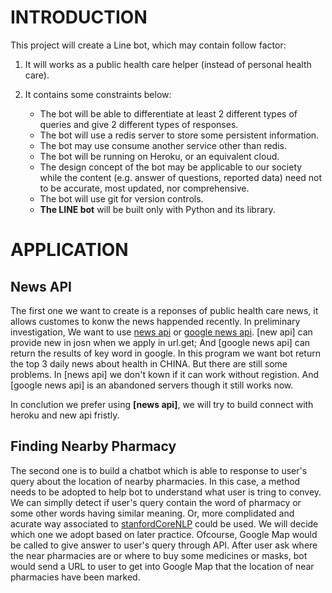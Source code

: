 # INTRODUCTION
This project will create a Line bot, which may contain follow factor:

1. It will works as a public health care helper (instead of personal health care).
2. It contains some constraints below:

   - The bot will be able to differentiate at least 2 different types of queries and give 2 different types of responses.
   - The bot will use a redis server to store some persistent information.
   - The bot may use consume another service other than redis.
   - The bot will be running on Heroku, or an equivalent cloud.
   - The design concept of the bot may be applicable to our society while the content (e.g. answer of questions, reported data) need not to be accurate, most updated, nor comprehensive.
   - The bot will use git for version controls.
   - **The LINE bot** will be built only with Python and its library.

# APPLICATION
## News API
The first one we want to create is a reponses of public health care news, it allows customes to konw the news happended recently. In preliminary investigation, We want to use [news api](https://newsapi.org/s/china-health-news-api) or [google news api](https://newsapi.org/s/google-news-api). [new api] can provide new in josn when we apply in url.get; And [google news api] can return the results of key word in google. In this program we want bot return the top 3 daily news about health in CHINA. But there are still some problems. In [news api] we don't kown if it can work without registion. And [google news api] is an abandoned servers though it still works now.

In conclution we prefer using **[news api]**, we will try to build connect with heroku and new api fristly.

## Finding Nearby Pharmacy 

The second one is to build a chatbot which is able to response to user's query about the location of nearby pharmacies. In this case, a method needs to be adopted to help bot to understand what user is tring to convey. We can simplly detect if user's query contain the word of pharmacy or some other words having similar meaning. Or, more complidated and acurate way associated to [stanfordCoreNLP](https://stanfordnlp.github.io/CoreNLP/) could be used. We will decide which one we adopt based on later practice. Ofcourse, Google Map would be called to give answer to user's query through API.  After user ask where the near pharmacies are or where to buy some medicines or masks, bot would send a URL to user to get into Google Map that the location of near pharmacies have been marked.

